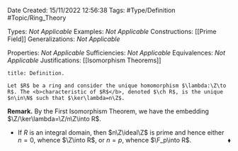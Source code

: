 <div class="topSpace"></div>

Date Created: 15/11/2022 12:56:38
Tags: #Type/Definition #Topic/Ring_Theory

Types: <i>Not Applicable</i>
Examples: <i>Not Applicable</i>
Constructions: [[Prime Field]]
Generalizations: <i>Not Applicable</i>

Properties: <i>Not Applicable</i>
Sufficiencies: <i>Not Applicable</i>
Equivalences: <i>Not Applicable</i>
Justifications: [[Isomorphism Theorems]]

``` ad-Definition
title: Definition.

Let $R$ be a ring and consider the unique homomorphism $\lambda:\Z\to R$. The <b>characteristic of $R$</b>, denoted $\ch R$, is the unique $n\in\N$ such that $\ker\lambda=n\Z$.

```

<b>Remark.</b> By the First Isomorphism Theorem, we have the embedding $\Z/\ker\lambda=\Z/n\Z\into R$.
* If $R$ is an integral domain, then $n\Z\ideal\Z$ is prime and hence either $n=0$, whence $\Z\into R$, or $n=p$, whence $\F_p\into R$.<span style="float:right;">$\blacklozenge$</span>
